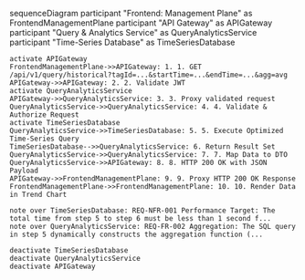 sequenceDiagram
    participant "Frontend: Management Plane" as FrontendManagementPlane
    participant "API Gateway" as APIGateway
    participant "Query & Analytics Service" as QueryAnalyticsService
    participant "Time-Series Database" as TimeSeriesDatabase

    activate APIGateway
    FrontendManagementPlane->>APIGateway: 1. 1. GET /api/v1/query/historical?tagId=...&startTime=...&endTime=...&agg=avg
    APIGateway->>APIGateway: 2. 2. Validate JWT
    activate QueryAnalyticsService
    APIGateway->>QueryAnalyticsService: 3. 3. Proxy validated request
    QueryAnalyticsService->>QueryAnalyticsService: 4. 4. Validate & Authorize Request
    activate TimeSeriesDatabase
    QueryAnalyticsService->>TimeSeriesDatabase: 5. 5. Execute Optimized Time-Series Query
    TimeSeriesDatabase-->>QueryAnalyticsService: 6. Return Result Set
    QueryAnalyticsService->>QueryAnalyticsService: 7. 7. Map Data to DTO
    QueryAnalyticsService->>APIGateway: 8. 8. HTTP 200 OK with JSON Payload
    APIGateway->>FrontendManagementPlane: 9. 9. Proxy HTTP 200 OK Response
    FrontendManagementPlane->>FrontendManagementPlane: 10. 10. Render Data in Trend Chart

    note over TimeSeriesDatabase: REQ-NFR-001 Performance Target: The total time from step 5 to step 6 must be less than 1 second f...
    note over QueryAnalyticsService: REQ-FR-002 Aggregation: The SQL query in step 5 dynamically constructs the aggregation function (...

    deactivate TimeSeriesDatabase
    deactivate QueryAnalyticsService
    deactivate APIGateway
